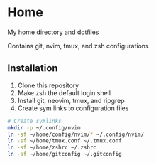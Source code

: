 # Home

My home directory and dotfiles

Contains git, nvim, tmux, and zsh configurations

## Installation

1. Clone this repository
2. Make zsh the default login shell
3. Install git, neovim, tmux, and ripgrep
4. Create sym links to configuration files

  ```bash
  # Create symlinks
  mkdir -p ~/.config/nvim
  ln -sf ~/home/config/nvim/* ~/.config/nvim/
  ln -sf ~/home/tmux.conf ~/.tmux.conf
  ln -sf ~/home/zshrc ~/.zshrc
  ln -sf ~/home/gitconfig ~/.gitconfig
  ```
